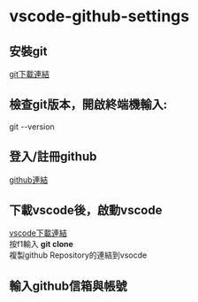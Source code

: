 # vscode-github-settings
## 安裝git ##

<a href="https://git-scm.com">git下載連結</a>
<h2>檢查git版本，開啟終端機輸入:</h2>
<div class="gray">git --version</div>
<h2>登入/註冊github</h2>
<a href="https://github.com">github連結</a>
<h2>下載vscode後，啟動vscode</h2>
<a href="https://code.visualstudio.com">vscode下載連結</a>
<div>按f1輸入 <strong>git clone</strong></div>
<div>複製github Repository的連結到vsocde</div>
<h2>輸入github信箱與帳號</h2>